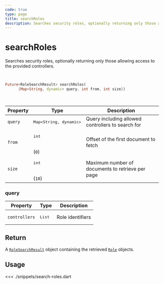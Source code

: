 ```yaml
---
code: true
type: page
title: searchRoles
description: Searches security roles, optionally returning only those allowing access to the provided controllers.
---
```


# searchRoles

Searches security roles, optionally returning only those allowing access to the provided controllers.

<br />

```dart
Future<RoleSearchResult> searchRoles(
      {Map<String, dynamic> query, int from, int size})
```

<br />

| Property | Type | Description |
|--- |--- |--- |
| `query` | <pre>Map<String, dynamic></pre> | Query including allowed controllers to search for |
| `from`     | <pre>int</pre><br/>(`0`)     | Offset of the first document to fetch    |
| `size`     | <pre>int</pre><br/>(`10`)    | Maximum number of documents to retrieve per page |

### query

| Property | Type | Description |
| --- | --- | --- |
| `controllers` | <pre>List<String></pre> | Role identifiers |

## Return

A [`RoleSearchResult`](sdk/dart/2/core-classes/search-result) object containing the retrieved [`Role`](/sdk/dart/2/core-classes/role) objects.

## Usage

<<< ./snippets/search-roles.dart
